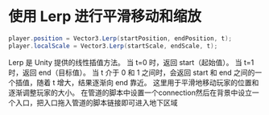 # 使用 Lerp 进行平滑移动和缩放
``` C#
player.position = Vector3.Lerp(startPosition, endPosition, t);
player.localScale = Vector3.Lerp(startScale, endScale, t);
```
Lerp 是 Unity 提供的线性插值方法。
当 t=0 时，返回 start（起始值）。
当 t=1 时，返回 end（目标值）。
当 t 介于 0 和 1 之间时，会返回 start 和 end 之间的一个插值，随着 t 增大，结果逐渐向 end 靠近。
这里用于平滑地移动玩家的位置和逐渐调整玩家的大小。
在管道的脚本中设置一个connection然后在背景中设立一个入口，把入口拖入管道的脚本链接即可进入地下区域
